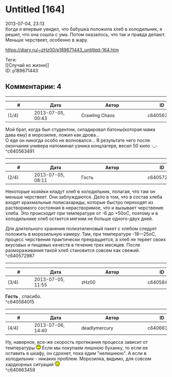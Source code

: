 Untitled [164]
==============

  
2013-07-04, 23:13  
 Когда я впервые увидел, что бабушка положила хлеб в холодильник, я решил, что она сошла с ума. Потом оказалось, что так и правда делают. Меньше черствеет, особенно в жару.   
  
<https://diary.ru/~zHz00/p189671443_untitled-164.htm>  
  
Теги:  
[[Случай из жизни]]  
ID: p189671443  


Комментарии: 4
--------------

  


---



|         #         |              Дата              |                     Автор                     |           ID           |
| --- | --- | --- | --- |
| (1/4) | 2013-07-05, 00:43 | Crawling Chaos | c640563491 |

  
 Мой брат, когда был студентом, складировал батоны(которая мама дава ему) в морозилке, ложил как дрова...   
 О еде он никогда особо не волновался... В результате чего после окончания универа напоминал узника концлагеря, весил 50 кило -\_-   
 ^c640563491

---



|         #         |              Дата              |                     Автор                     |           ID           |
| --- | --- | --- | --- |
| (2/4) | 2013-07-05, 08:11 | Гость | c640572987 |

  
 Некоторые хозяйки кладут хлеб в холодильник, полагая, что там он меньше черствеет. Они заблуждаются. Дело в том, что в состав хлеба входят крахмальные полисахариды, которые быстро переходят из растворимого состояния в нерастворимое, что и вызывает черствение хлеба. Это происходит при температуре от -6 до +50оС, поэтому и в холодильнике хлеб остается мягким не больше одного-двух дней.   
   
 Для длительного хранения полиэтиленовый пакет с хлебом следует положить в морозильную камеру. Там, при температуре -18—25оС, процесс черствения практически прекращается, а хлеб не теряет своих вкусовых и пищевых качеств в течение трех месяцев. После размораживания такой хлеб становится совсем как свежий.   
 ^c640572987

---



|         #         |              Дата              |                     Автор                     |           ID           |
| --- | --- | --- | --- |
| (3/4) | 2013-07-05, 11:55 | zHz00 | c640584015 |

  
  **Гость**  , спасибо.   
 ^c640584015

---



|         #         |              Дата              |                     Автор                     |           ID           |
| --- | --- | --- | --- |
| (4/4) | 2013-07-06, 14:40 | deadlymercury | c640663459 |

  
 Ну, наверное, все-же скорость протекания процесса зависит от температуры ![;)](pics/1136.gif) Если мы покупаем лишнюю буханку, то если ее оставить в шкафу, он сдохнет, пока едим "нелишнюю". А если в холодильник - никаких проблем. Морозилка, видимо, для совсем хардкорных ситуаций ![:)](pics/3.gif)   
 ^c640663459